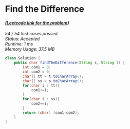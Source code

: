 # **Find the Difference**

#### [_(Leetcode link for the problem)_](https://leetcode.com/problems/find-the-difference/)

_54 / 54 test cases passed.  
Status: Accepted  
Runtime: 1 ms  
Memory Usage: 37.5 MB_

```java
class Solution {
    public char findTheDifference(String s, String t) {
        int com1 = 0;
        int com2 = 0;
        char[] tt = t.toCharArray();
        char[] ss = s.toCharArray();
        for(char i : tt){
            com1+=i;
        }
        for(char i : ss){
            com2+=i;
        }
        return (char) (com1-com2);
    }
}
```
